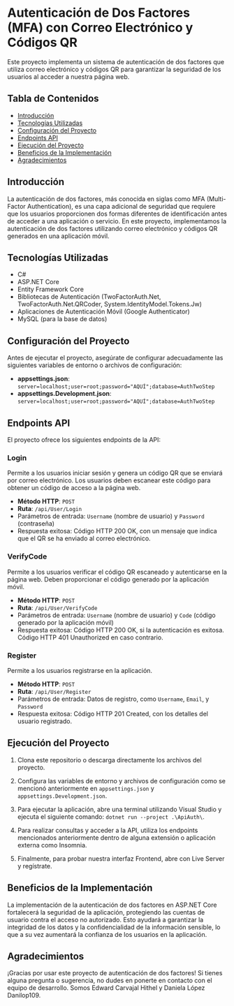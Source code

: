 # Autenticación de Dos Factores (MFA) con Correo Electrónico y Códigos QR

Este proyecto implementa un sistema de autenticación de dos factores que utiliza correo electrónico y códigos QR para garantizar la seguridad de los usuarios al acceder a nuestra página web.

## Tabla de Contenidos

- [Introducción](#introducción)
- [Tecnologías Utilizadas](#tecnologías-utilizadas)
- [Configuración del Proyecto](#configuración-del-proyecto)
- [Endpoints API](#endpoints-api)
- [Ejecución del Proyecto](#ejecución-del-proyecto)
- [Beneficios de la Implementación](#beneficios-de-la-implementación)
- [Agradecimientos](#agradecimientos)

## Introducción

La autenticación de dos factores, más conocida en siglas como MFA (Multi-Factor Authentication), es una capa adicional de seguridad que requiere que los usuarios proporcionen dos formas diferentes de identificación antes de acceder a una aplicación o servicio. En este proyecto, implementamos la autenticación de dos factores utilizando correo electrónico y códigos QR generados en una aplicación móvil.

## Tecnologías Utilizadas

- C#
- ASP.NET Core
- Entity Framework Core
- Bibliotecas de Autenticación (TwoFactorAuth.Net, TwoFactorAuth.Net.QRCoder, System.IdentityModel.Tokens.Jw)
- Aplicaciones de Autenticación Móvil (Google Authenticator)
- MySQL (para la base de datos)

## Configuración del Proyecto

Antes de ejecutar el proyecto, asegúrate de configurar adecuadamente las siguientes variables de entorno o archivos de configuración:

- **appsettings.json**: `server=localhost;user=root;password="AQUÍ";database=AuthTwoStep`
- **appsettings.Development.json**: `server=localhost;user=root;password="AQUÍ";database=AuthTwoStep`

## Endpoints API

El proyecto ofrece los siguientes endpoints de la API:

### Login

Permite a los usuarios iniciar sesión y genera un código QR que se enviará por correo electrónico. Los usuarios deben escanear este código para obtener un código de acceso a la página web.

- **Método HTTP**: `POST`
- **Ruta**: `/api/User/Login`
- Parámetros de entrada: `Username` (nombre de usuario) y `Password` (contraseña)
- Respuesta exitosa: Código HTTP 200 OK, con un mensaje que indica que el QR se ha enviado al correo electrónico.

### VerifyCode

Permite a los usuarios verificar el código QR escaneado y autenticarse en la página web. Deben proporcionar el código generado por la aplicación móvil.

- **Método HTTP**: `POST`
- **Ruta**: `/api/User/VerifyCode`
- Parámetros de entrada: `Username` (nombre de usuario) y `Code` (código generado por la aplicación móvil)
- Respuesta exitosa: Código HTTP 200 OK, si la autenticación es exitosa. Código HTTP 401 Unauthorized en caso contrario.

### Register

Permite a los usuarios registrarse en la aplicación.

- **Método HTTP**: `POST`
- **Ruta**: `/api/User/Register`
- Parámetros de entrada: Datos de registro, como `Username`, `Email`, y `Password`
- Respuesta exitosa: Código HTTP 201 Created, con los detalles del usuario registrado.

## Ejecución del Proyecto

1. Clona este repositorio o descarga directamente los archivos del proyecto.

2. Configura las variables de entorno y archivos de configuración como se mencionó anteriormente en `appsettings.json` y `appsettings.Development.json`.

3. Para ejecutar la aplicación, abre una terminal utilizando Visual Studio y ejecuta el siguiente comando: `dotnet run --project .\ApiAuth\`.

4. Para realizar consultas y acceder a la API, utiliza los endpoints mencionados anteriormente dentro de alguna extensión o aplicación externa como Insomnia.

5. Finalmente, para probar nuestra interfaz Frontend, abre con Live Server y regístrate.

## Beneficios de la Implementación

La implementación de la autenticación de dos factores en ASP.NET Core fortalecerá la seguridad de la aplicación, protegiendo las cuentas de usuario contra el acceso no autorizado. Esto ayudará a garantizar la integridad de los datos y la confidencialidad de la información sensible, lo que a su vez aumentará la confianza de los usuarios en la aplicación.

## Agradecimientos

¡Gracias por usar este proyecto de autenticación de dos factores! Si tienes alguna pregunta o sugerencia, no dudes en ponerte en contacto con el equipo de desarrollo. Somos Edward Carvajal Hithel y Daniela López Danilop109.
